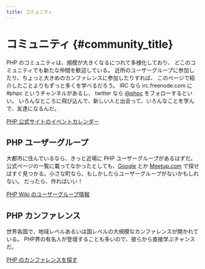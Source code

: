 ```yaml
---
title: コミュニティ
---
```


# コミュニティ {#community_title}

PHP のコミュニティは、規模が大きくなるにつれて多様化しており、
どこのコミュニティでも新たな仲間を歓迎している。
近所のユーザーグループに参加したり、ちょっと大きめのカンファレンスに参加したりすれば、
このページで紹介したことよりもずっと多くを学べるだろう。
IRC なら irc.freenode.com に #phpc というチャンネルがあるし、
twitter なら [@phpc][phpc-twitter] をフォローするといい。
いろんなところに飛び込んで、新しい人と出会って、いろんなことを学んで、友達になるんだ。

[PHP 公式サイトのイベントカレンダー][php-calendar]

## PHP ユーザーグループ

大都市に住んでいるなら、きっと近場に PHP ユーザーグループがあるはずだ。
公式ページの一覧に載ってなかったとしても、[Google][google] とか [Meetup.com][meetup]
で探せばすぐ見つかる。小さな町なら、もしかしたらユーザーグループがないかもしれない。
だったら、作ればいい！

[PHP Wiki のユーザーグループ情報][php-wiki]

## PHP カンファレンス

世界各国で、地域レベルあるいは国レベルの大規模なカンファレンスが開かれている。
PHP界の有名人が登壇することも多いので、彼らから直接学ぶチャンスだ。

[PHP のカンファレンスを探す][php-conf]

[php-calendar]: http://www.php.net/cal.php
[google]: https://www.google.com/search?q=php+user+group+near+me
[meetup]: http://www.meetup.com/find/
[php-wiki]: https://wiki.php.net/usergroups
[php-conf]: http://php.net/conferences/index.php
[phpc-twitter]: https://twitter.com/phpc

